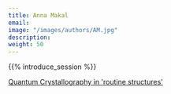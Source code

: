 ```yaml
---
title: Anna Makal
email: 
image: "/images/authors/AM.jpg"
description: 
weight: 50
---
```


{{% introduce_session %}}

[Quantum Crystallography in 'routine structures'](/topics/02_qcr-in-routine-structure-analysis/)
